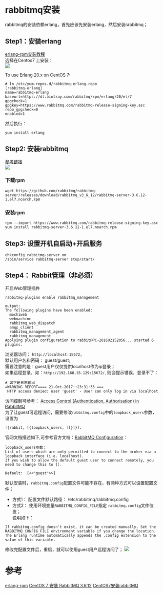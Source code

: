 # rabbitmq安装
rabbitmq的安装依赖erlang，首先应该先安装erlang，然后安装rabbitmq；
## Step1：安装erlang
[erlang-rpm安装教程](https://github.com/rabbitmq/erlang-rpm)   
选择在Centos7 上安装：  
![](http://images2017.cnblogs.com/blog/731047/201710/731047-20171021230817099-2070932134.png)

To use Erlang 20.x on CentOS 7:
```
# In /etc/yum.repos.d/rabbitmq-erlang.repo
[rabbitmq-erlang]
name=rabbitmq-erlang
baseurl=https://dl.bintray.com/rabbitmq/rpm/erlang/20/el/7
gpgcheck=1
gpgkey=https://www.rabbitmq.com/rabbitmq-release-signing-key.asc
repo_gpgcheck=0
enabled=1
```
然后执行：
```
yum install erlang
```

## Step2: 安装rabbitmq
[参考链接](https://www.rabbitmq.com/install-rpm.html)  
![](http://images2017.cnblogs.com/blog/731047/201710/731047-20171021231151193-590113817.png)

### 下载rpm
```
wget https://github.com/rabbitmq/rabbitmq-server/releases/download/rabbitmq_v3_6_12/rabbitmq-server-3.6.12-1.el7.noarch.rpm
```
### 安装rpm
```
rpm --import https://www.rabbitmq.com/rabbitmq-release-signing-key.asc
yum install rabbitmq-server-3.6.12-1.el7.noarch.rpm
```

## Step3: 设置开机自启动+开启服务
```
chkconfig rabbitmq-server on
/sbin/service rabbitmq-server stop/start/
```

## Step4： Rabbit管理（非必须）
开启Web管理插件
```
rabbitmq-plugins enable rabbitmq_management

output:
The following plugins have been enabled:
  mochiweb
  webmachine
  rabbitmq_web_dispatch
  amqp_client
  rabbitmq_management_agent
  rabbitmq_management
Applying plugin configuration to rabbit@PC-201602152056... started 6 plugins.
```
浏览器访问：
`http://localhost:15672`，   
默认用户名和密码： guest/guest;  
需要注意的是：guest用户仅仅提供localhost作为ip登录；    
如果远程登录，如：`http://192.168.35.129:15672/`, 则会提示错误，登录不了：  
```
# 如下是日志输出
=WARNING REPORT==== 21-Oct-2017::23:31:33 ===
 HTTP access denied: user 'guest' - User can only log in via localhost
```
访问控制可参考：
[Access Control (Authentication, Authorisation) in RabbitMQ](https://www.rabbitmq.com/access-control.html)   
为了让guest可远程访问，需要修改`rabbitmq.config`中的`loopback_users`参数，设置为
```
[{rabbit, [{loopback_users, []}]}].
```
官网文档描述如下,可参考官方文档：[RabbitMQ Configuration](https://www.rabbitmq.com/configure.html#configuration-file)：
```
loopback_users参数：
List of users which are only permitted to connect to the broker via a loopback interface (i.e. localhost).
If you wish to allow the default guest user to connect remotely, you need to change this to [].

Default:  [<<"guest">>] 
```
默认安装时，`rabbitmq.config`配置文件可能不存在，有两种方式可以设置配置文件；  
 - 方式1： 配置文件默认路径： /etc/rabbitmq/rabbitmq.config
 - 方式2： 使用环境变量`RABBITMQ_CONFIG_FILE`指定 `rabbitmq.config`文件位置；   
 说明如下：
```
If rabbitmq.config doesn't exist, it can be created manually. Set the RABBITMQ_CONFIG_FILE environment variable if you change the location. The Erlang runtime automatically appends the .config extension to the value of this variable.
```
修改完配置文件后，重启，就可以使用guest用户远程访问了；
![](http://images2017.cnblogs.com/blog/731047/201710/731047-20171021230454177-995404563.png)


# 参考
[erlang-rpm](https://github.com/rabbitmq/erlang-rpm)
[CentOS 7 安裝 RabbitMQ 3.6.12](https://lucarsyang.blogspot.com/2017/09/centos-7-rabbitmq-3612.html)
[CentOS7安装rabbitMQ](http://www.neegia.com/2017/08/12/centos/)
